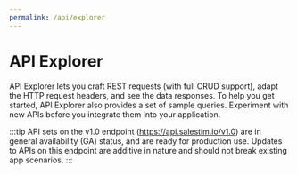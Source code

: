 ```yaml
---
permalink: /api/explorer
---
```

# API Explorer

API Explorer lets you craft REST requests (with full CRUD support), adapt the HTTP request headers, and see the data responses. To help you get started, API Explorer also provides a set of sample queries. Experiment with new APIs before you integrate them into your application.

:::tip
API sets on the v1.0 endpoint (https://api.salestim.io/v1.0) are in general availability (GA) status, and are ready for production use. Updates to APIs on this endpoint are additive in nature and should not break existing app scenarios.
:::

<SwaggerViewer openApiFileUrl="https://dist.salestim.com/api/v1.0/open-api/io.salestim.automation.api.definition.yaml"/>
